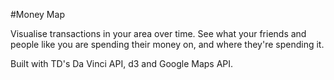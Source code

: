 #Money Map

Visualise transactions in your area over time. See what your friends and people like you are spending their money on, and where they're spending it.

Built with TD's Da Vinci API, d3 and Google Maps API.
